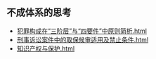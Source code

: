 ## 不成体系的思考

- [犯罪构成在“三阶层”与“四要件”中原则简析.html](./犯罪构成在原则简析.html) 
- [刑事诉讼案件中的取保候审适用及禁止条件.html](./刑事诉讼案件中的取保候审适用及禁止条件.html) 
- [知识产权与保护.html](./知识产权与保护.html) 